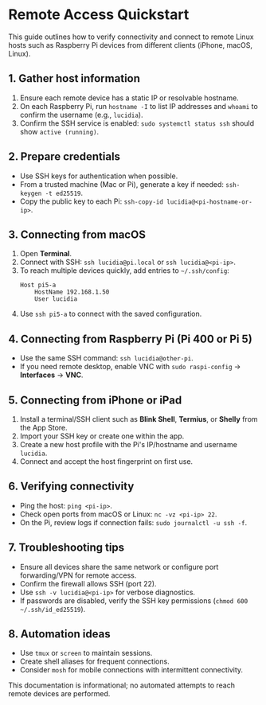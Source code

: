 # Remote Access Quickstart

This guide outlines how to verify connectivity and connect to remote Linux hosts such as Raspberry Pi devices from different clients (iPhone, macOS, Linux).

## 1. Gather host information

1. Ensure each remote device has a static IP or resolvable hostname.
2. On each Raspberry Pi, run `hostname -I` to list IP addresses and `whoami` to confirm the username (e.g., `lucidia`).
3. Confirm the SSH service is enabled: `sudo systemctl status ssh` should show `active (running)`.

## 2. Prepare credentials

- Use SSH keys for authentication when possible.
- From a trusted machine (Mac or Pi), generate a key if needed: `ssh-keygen -t ed25519`.
- Copy the public key to each Pi: `ssh-copy-id lucidia@<pi-hostname-or-ip>`.

## 3. Connecting from macOS

1. Open **Terminal**.
2. Connect with SSH: `ssh lucidia@pi.local` or `ssh lucidia@<pi-ip>`.
3. To reach multiple devices quickly, add entries to `~/.ssh/config`:
   ```sshconfig
   Host pi5-a
       HostName 192.168.1.50
       User lucidia
   ```
4. Use `ssh pi5-a` to connect with the saved configuration.

## 4. Connecting from Raspberry Pi (Pi 400 or Pi 5)

- Use the same SSH command: `ssh lucidia@other-pi`.
- If you need remote desktop, enable VNC with `sudo raspi-config` → **Interfaces** → **VNC**.

## 5. Connecting from iPhone or iPad

1. Install a terminal/SSH client such as **Blink Shell**, **Termius**, or **Shelly** from the App Store.
2. Import your SSH key or create one within the app.
3. Create a new host profile with the Pi's IP/hostname and username `lucidia`.
4. Connect and accept the host fingerprint on first use.

## 6. Verifying connectivity

- Ping the host: `ping <pi-ip>`.
- Check open ports from macOS or Linux: `nc -vz <pi-ip> 22`.
- On the Pi, review logs if connection fails: `sudo journalctl -u ssh -f`.

## 7. Troubleshooting tips

- Ensure all devices share the same network or configure port forwarding/VPN for remote access.
- Confirm the firewall allows SSH (port 22).
- Use `ssh -v lucidia@<pi-ip>` for verbose diagnostics.
- If passwords are disabled, verify the SSH key permissions (`chmod 600 ~/.ssh/id_ed25519`).

## 8. Automation ideas

- Use `tmux` or `screen` to maintain sessions.
- Create shell aliases for frequent connections.
- Consider `mosh` for mobile connections with intermittent connectivity.

This documentation is informational; no automated attempts to reach remote devices are performed.

